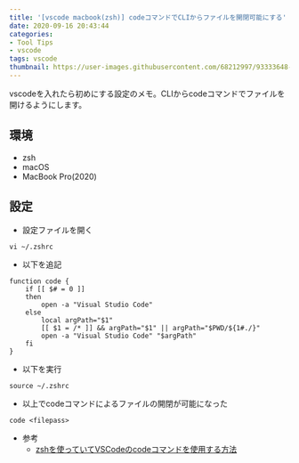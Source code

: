 ```yaml
---
title: '[vscode macbook(zsh)] codeコマンドでCLIからファイルを開閉可能にする'
date: 2020-09-16 20:43:44
categories:
- Tool Tips
- vscode
tags: vscode
thumbnail: https://user-images.githubusercontent.com/68212997/93333648-95ad5380-f85e-11ea-9cce-364ed97e35f7.png
---
```


vscodeを入れたら初めにする設定のメモ。CLIからcodeコマンドでファイルを開けるようにします。

## 環境
- zsh 
- macOS
- MacBook Pro(2020)

## 設定
- 設定ファイルを開く
```
vi ~/.zshrc
```
- 以下を追記
```
function code {
    if [[ $# = 0 ]]
    then
        open -a "Visual Studio Code"
    else
        local argPath="$1"
        [[ $1 = /* ]] && argPath="$1" || argPath="$PWD/${1#./}"
        open -a "Visual Studio Code" "$argPath"
    fi
}
```
- 以下を実行
```
source ~/.zshrc
```

- 以上でcodeコマンドによるファイルの開閉が可能になった
```
code <filepass>
```

- 参考
    - [zshを使っていてVSCodeのcodeコマンドを使用する方法](https://qiita.com/sayama0402/items/453595d0d8f54b645753)